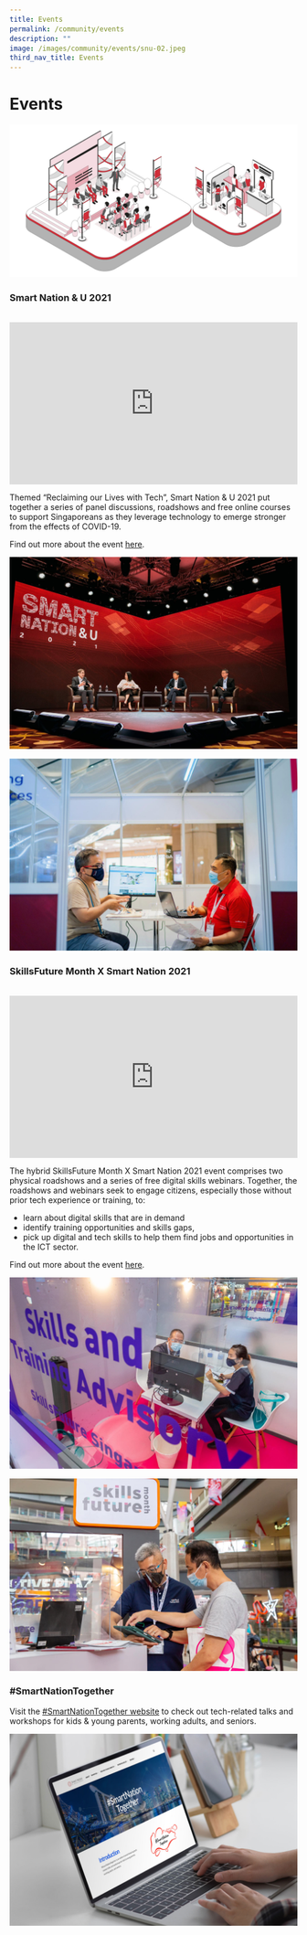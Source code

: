 ```yaml
---
title: Events
permalink: /community/events
description: ""
image: /images/community/events/snu-02.jpeg
third_nav_title: Events
---
```


# Events

![Smart Nation Events](/images/community/headerimages/Smart_Nation_Events.jpg)



### Smart Nation & U 2021 
<br>

<div style="max-width: 1280px">
    <div
        style="
            height: 0;
            overflow: hidden;
            position: relative;
            padding-bottom: 56.25%;
        "
    >
        <iframe
            src="https://www.youtube.com/embed/Z8cPxk-gLSU" 
            height="720"
            width="1280"
            frameborder="0"
            title="YouTube video player"
            allow="accelerometer; autoplay; clipboard-write; encrypted-media; gyroscope; picture-in-picture"
            style="
                top: 0;
                left: 0;
                right: 0;
                bottom: 0;
                height: 100%;
                border: none;
                max-width: 100%;
                position: absolute;
            "
        ></iframe>
    </div>
</div>

Themed “Reclaiming our Lives with Tech”, Smart Nation & U 2021 put together a series of panel discussions, roadshows and free online courses to support Singaporeans as they leverage technology to emerge stronger from the effects of COVID-19.

Find out more about the event [here](/media-hub/press-releases/Smart-Nation-&-U-2021).

![Smart Nation & U 2021 - Panel](/images/community/events/snu-02.jpeg)

![Smart Nation & U 2021 - Roadshow](/images/community/events/snu-01.jpeg)


### SkillsFuture Month X Smart Nation 2021
<br>

<div style="max-width: 1280px">
    <div
        style="
            height: 0;
            overflow: hidden;
            position: relative;
            padding-bottom: 56.25%;
        "
    >
        <iframe
            src="https://www.youtube.com/embed/fk1DKUrCV0Q" 
            height="720"
            width="1280"
            frameborder="0"
            title="YouTube video player"
            allow="accelerometer; autoplay; clipboard-write; encrypted-media; gyroscope; picture-in-picture"
            style="
                top: 0;
                left: 0;
                right: 0;
                bottom: 0;
                height: 100%;
                border: none;
                max-width: 100%;
                position: absolute;
            "
        ></iframe>
    </div>
</div>

The hybrid SkillsFuture Month X Smart Nation 2021 event comprises two physical roadshows and a series of free digital skills webinars. Together, the roadshows and webinars seek to engage citizens, especially those without prior tech experience or training, to:

* learn about digital skills that are in demand
* identify training opportunities and skills gaps,
* pick up digital and tech skills to help them find jobs and opportunities in the ICT sector.

Find out more about the event [here](/media-hub/press-releases/skillsfuture-month-smart).

![SkillsFuture Month X Smart Nation 2021 - Roadshow](/images/community/events/sn-skillsfuture-01.jpeg)

![SkillsFuture Month X Smart Nation 2021 - Roadshow](/images/community/events/sn-skillsfuture-02.jpeg)

### #SmartNationTogether

Visit the [#SmartNationTogether website](https://together.smartnation.gov.sg/ ) to check out tech-related talks and workshops for kids & young parents, working adults, and seniors.

![#SmartNationTogether Website](/images/community/snt/SNT-webinars.jpg)